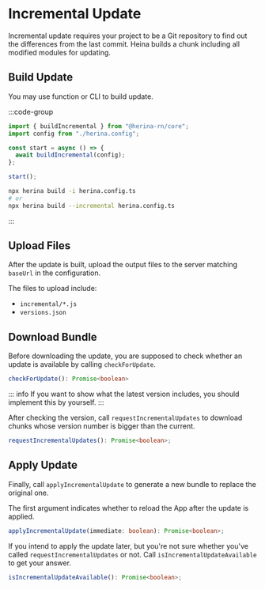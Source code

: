 # Incremental Update

Incremental update requires your project to be a Git repository to find out the differences from the last commit. Heina builds a chunk including all modified modules for updating.

## Build Update

You may use function or CLI to build update.

:::code-group

```typescript [function]
import { buildIncremental } from "@herina-rn/core";
import config from "./herina.config";

const start = async () => {
  await buildIncremental(config);
};

start();
```

```bash [CLI]
npx herina build -i herina.config.ts
# or
npx herina build --incremental herina.config.ts
```

:::

## Upload Files

After the update is built, upload the output files to the server matching `baseUrl` in the configuration.

The files to upload include:

- `incremental/*.js`
- `versions.json`

## Download Bundle

Before downloading the update, you are supposed to check whether an update is available by calling `checkForUpdate`.

```typescript
checkForUpdate(): Promise<boolean>
```

::: info
If you want to show what the latest version includes, you should implement this by yourself.
:::

After checking the version, call `requestIncrementalUpdates` to download chunks whose version number is bigger than the current.

```typescript
requestIncrementalUpdates(): Promise<boolean>;
```

## Apply Update

Finally, call `applyIncrementalUpdate` to generate a new bundle to replace the original one.

The first argument indicates whether to reload the App after the update is applied.

```typescript
applyIncrementalUpdate(immediate: boolean): Promise<boolean>;
```

If you intend to apply the update later, but you're not sure whether you've called `requestIncrementalUpdates` or not. Call `isIncrementalUpdateAvailable` to get your answer.

```typescript
isIncrementalUpdateAvailable(): Promise<boolean>;
```
